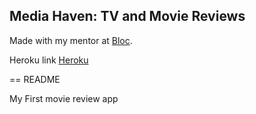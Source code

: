 ## Media Haven: TV and Movie Reviews

Made with my mentor at [Bloc](http://bloc.io).

Heroku link [Heroku](http://avyishihaven.herokuapp.com)

== README

My First movie review app

